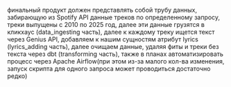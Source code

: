 финальный продукт должен представлять собой трубу данных, забирающую из Spotify API данные треков по определенному запросу, треки выпущены с 2010 по 2025 год, далее эти данные грузятся в кликхаус (data_ingesting часть), далее к каждому треку ищется текст через Genius API, добавляем к нашим сущностям атрибут lyrics (lyrics_adding часть), далее очищаем данные, удаляя фиты и треки без текста через dbt (transforming часть), также в планах автоматизировать процесс через Apache Airflow(при этом из-за малого кол-ва изменения, запуск скрипта для одного запроса может проводиться достаточно редко)